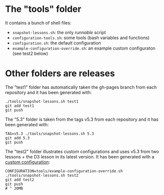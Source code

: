 
# The "tools" folder

It contains a bunch of shell files:
- `snapshot-lessons.sh`: the only *runnable* script
- `configuration-tools.sh`: some tools (bash variables and functions)
- `configuration.sh`: the default configuration
- `example-configuration-override.sh`: an example custom configuraton (see test2 below)



# Other folders are releases

The "test1" folder has automatically taken the gh-pages branch from each repository and it has been generated with:

    ./tools/snapshot-lessons.sh test1
    git add test1
    git push

The "5.3" folder is taken from the tags v5.3 from each repository and it has been generated with:

    TAG=v5.3 ./tools/snapshot-lessons.sh 5.3
    git add 5.3
    git push

The "test2" folder illustrates custom configurations and uses v5.3 from two lessons + the D3 lesson in its latest version. It has been generated with a [custom configuration](https://github.com/twitwi/test-swc-release/blob/gh-pages/tools/example-configuration-override.sh):

    CONFIGURATION=tools/example-configuration-override.sh  ./tools/snapshot-lessons.sh test2
    git add test2
    git push
    # ^ 20MB
